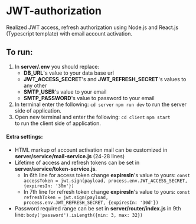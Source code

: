 # JWT-authorization 
Realized JWT access, refresh authorization using Node.js and React.js (Typescript template) with email account activation.

## To run:
1. In __server/.env__ you should replace:
	* __DB_URL__'s value to your data base url
	* __JWT_ACCESS_SECRET__'s and __JWT_REFRESH_SECRET__'s values to any other
	* __SMTP_USER__'s value to your email
	* __SMTP_PASSWORD__'s value to password to your email
2. In terminal enter the following:
	`cd server`
    `npm run dev`
to run the server side of application.
3. Open new terminal and enter the following:
	`cd client`
	`npm start`	 
to run the client side of application.

#### Extra settings:
* HTML markup of account activation mail can be customized in __server/service/mail-service.js__ (24-28 lines)
* Lifetime of access and refresh tokens can be set in __server/service/token-service.js__.
    - In 6th line for access token change __expiresIn__'s value to yours:
    `const accessToken = jwt.sign(payload, process.env.JWT_ACCESS_SECRET, {expiresIn: '30m'})`
    - In 7th line for refresh token change __expiresIn__'s value to yours:
    `const refreshToken = jwt.sign(payload, process.env.JWT_REFRESH_SECRET, {expiresIn: '30d'})`
* Password required range can be set in __server/router/index.js__ in 9th line:
    `body('password').isLength({min: 3, max: 32})`


